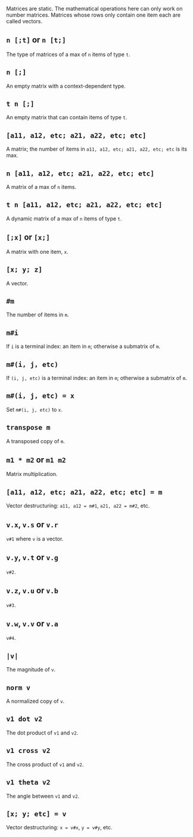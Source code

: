 Matrices are static. The mathematical operations here can only work on number matrices. Matrices whose rows only contain one item each are called vectors.

## `n [;t]` or `n [t;]`
The type of matrices of a max of `n` items of type `t`.

## `n [;]`
An empty matrix with a context-dependent type.

## `t n [;]`
An empty matrix that can contain items of type `t`.

## `[a11, a12, etc; a21, a22, etc; etc]`
A matrix; the number of items in `a11, a12, etc; a21, a22, etc; etc` is its max.

## `n [a11, a12, etc; a21, a22, etc; etc]`
A matrix of a max of `n` items.

## `t n [a11, a12, etc; a21, a22, etc; etc]`
A dynamic matrix of a max of `n` items of type `t`.

## `[;x]` or `[x;]`
A matrix with one item, `x`.

## `[x; y; z]`
A vector.

## `#m`
The number of items in `m`.

## `m#i`
If `i` is a terminal index: an item in `m`; otherwise a submatrix of `m`.

## `m#(i, j, etc)`
If `(i, j, etc)` is a terminal index: an item in `m`; otherwise a submatrix of `m`.

## `m#(i, j, etc) = x`
Set `m#(i, j, etc)` to `x`.

## `transpose m`
A transposed copy of `m`.

## `m1 * m2` or `m1 m2`
Matrix multiplication.

## `[a11, a12, etc; a21, a22, etc; etc] = m`
Vector destructuring: `a11, a12 = m#1`, `a21, a22 = m#2`, etc.

## `v.x`, `v.s` or `v.r`
`v#1` where `v` is a vector.

## `v.y`, `v.t` or `v.g`
`v#2`.

## `v.z`, `v.u` or `v.b`
`v#3`.

## `v.w`, `v.v` or `v.a`
`v#4`.

## `|v|`
The magnitude of `v`.

## `norm v`
A normalized copy of `v`.

## `v1 dot v2`
The dot product of `v1` and `v2`.

## `v1 cross v2`
The cross product of `v1` and `v2`.

## `v1 theta v2`
The angle between `v1` and `v2`.

## `[x; y; etc] = v`
Vector destructuring: `x = v#x`, `y = v#y`, etc.